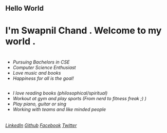 ## Hello World

# I'm Swapnil Chand . Welcome to my world . #

#
- _Pursuing Bachelors in CSE_
- _Computer Science Enthusiast_
- _Love music and books_
- _Happiness for all is the goal!_

##
- _I love reading books (philosophical/spiritual)_
- _Workout at gym and play sports (From nerd to fitness freak ;) )_
- _Play piano, guitar or sing_
- _Working with teams and like minded people_

######
   *[LinkedIn](https://www.linkedin.com/in/swapnil-chand-887aa117a/)*
         *[Github](https://github.com/SwapnilChand/)*
         *[Facebook](https://www.facebook.com/swapnil.chand.399)*
         *[Twitter](https://twitter.com/Swapnil43128204)*



